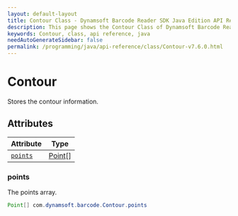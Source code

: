 ```yaml
---
layout: default-layout
title: Contour Class - Dynamsoft Barcode Reader SDK Java Edition API Reference
description: This page shows the Contour Class of Dynamsoft Barcode Reader SDK Java Edition API Reference.
keywords: Contour, class, api reference, java
needAutoGenerateSidebar: false
permalink: /programming/java/api-reference/class/Contour-v7.6.0.html
---
```



# Contour
Stores the contour information.


## Attributes
  
| Attribute | Type |
|---------- | ---- |
| [`points`](#points) | [Point](Point.md)\[\] |
  
### points
The points array.
```java
Point[] com.dynamsoft.barcode.Contour.points

```  
